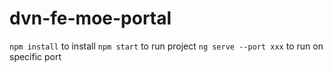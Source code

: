 # dvn-fe-moe-portal
`npm install` to install 
`npm start` to run project
`ng serve --port xxx` to run on specific port
